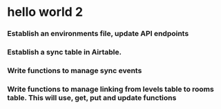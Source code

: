 # hello world 2

### Establish an environments file, update API endpoints

### Establish a sync table in Airtable.

### Write functions to manage sync events

### Write functions to manage linking from levels table to rooms table. This will use, get, put and update functions